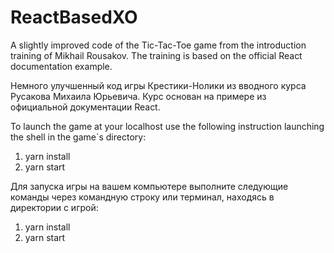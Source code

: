 # ReactBasedXO

A slightly improved code of the Tic-Tac-Toe game from the introduction training of Mikhail Rousakov. The training is based on the official React documentation example.

Немного улучшенный код игры Крестики-Нолики из вводного курса Русакова Михаила Юрьевича. Курс основан на примере из официальной документации React.

To launch the game at your localhost use the following instruction launching the shell in the game`s directory:
1. yarn install
2. yarn start

Для запуска игры на вашем компьютере выполните следующие команды через командную строку или терминал, находясь в директории с игрой:
1. yarn install
2. yarn start

